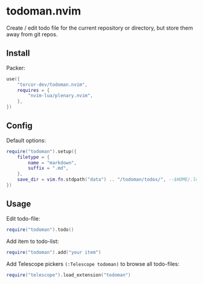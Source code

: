 # todoman.nvim

Create / edit todo file for the current repository or directory, but store them away from git repos.

## Install

Packer: 
```lua
use({
    "torcor-dev/todoman.nvim",
    requires = {
        "nvim-lua/plenary.nvim",
    },
})
```

## Config

Default options: 
```lua
require("todoman").setup({
    filetype = {
        name = "markdown",
        suffix = ".md",
    },
    save_dir = vim.fn.stdpath("data") .. "/todoman/todos/", --$HOME/.local/share/nvim/todoman/todos/
})
```

## Usage

Edit todo-file:
```lua
require("todoman").todo()
```

Add item to todo-list:
```lua
require("todoman").add("your item")
```

Add Telescope pickers `(:Telescope todoman)` to browse all todo-files:
```lua
require("telescope").load_extension("todoman")
```
